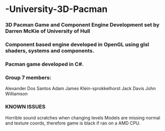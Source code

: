 # -University-3D-Pacman
### 3D Pacman Game and Component Engine Development set by Darren McKie of University of Hull

### Component based engine developed in OpenGL using glsl shaders, systems and components.

### Pacman game developed in C#.

### Group 7 members:
Alexander Dos Santos
Adam James Klein-sprokkelhorst
Jack Davis
John Williamson

### KNOWN ISSUES
Horrible sound scratches when changing levels
Models are missing normal and texture coords, therefore game is black if ran on a AMD CPU.

